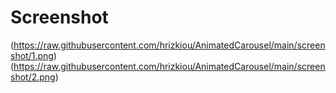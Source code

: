 # Screenshot

(https://raw.githubusercontent.com/hrizkiou/AnimatedCarousel/main/screenshot/1.png)
(https://raw.githubusercontent.com/hrizkiou/AnimatedCarousel/main/screenshot/2.png)

